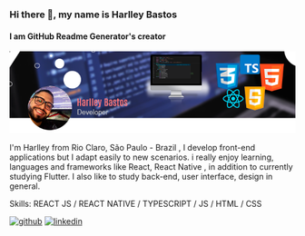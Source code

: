 ### Hi there 👋, my name is Harlley Bastos
#### I am GitHub Readme Generator's creator
![I am GitHub Readme Generator's creator](https://github.com/harlleybastos/harlleybastos/blob/main/CoverGit.png)

I'm Harlley from Rio Claro, São Paulo - Brazil , I develop front-end applications but I adapt easily to new scenarios. i really enjoy learning, languages and frameworks like React, React Native , in addition to currently studying Flutter. I also like to study back-end, user interface, design in general.



Skills: REACT JS / REACT NATIVE / TYPESCRIPT / JS / HTML / CSS



[<img src='https://cdn.jsdelivr.net/npm/simple-icons@3.0.1/icons/github.svg' alt='github' height='40'>](https://github.com/harlleybastos)  [<img src='https://cdn.jsdelivr.net/npm/simple-icons@3.0.1/icons/linkedin.svg' alt='linkedin' height='40'>](https://www.linkedin.com/in/harlley-bastos/)  

